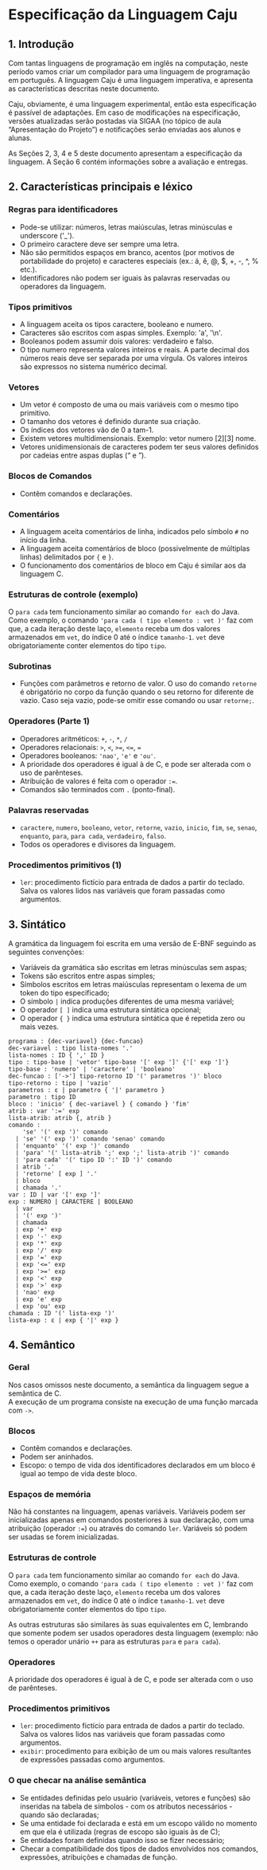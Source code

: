 # Especificação da Linguagem Caju

## 1. Introdução

Com tantas linguagens de programação em inglês na computação, neste período vamos criar um compilador para uma linguagem de programação em português. A linguagem Caju é uma linguagem imperativa, e apresenta as características descritas neste documento.

Caju, obviamente, é uma linguagem experimental, então esta especificação é passível de adaptações. Em caso de modificações na especificação, versões atualizadas serão postadas via SIGAA (no tópico de aula “Apresentação do Projeto”) e notificações serão enviadas aos alunos e alunas.

As Seções 2, 3, 4 e 5 deste documento apresentam a especificação da linguagem. A Seção 6 contém informações sobre a avaliação e entregas.

## 2. Características principais e léxico

### Regras para identificadores

- Pode-se utilizar: números, letras maiúsculas, letras minúsculas e underscore ('_').
- O primeiro caractere deve ser sempre uma letra.
- Não são permitidos espaços em branco, acentos (por motivos de portabilidade do projeto) e caracteres especiais (ex.: á, ê, @, $, +, -, ^, % etc.).
- Identificadores não podem ser iguais às palavras reservadas ou operadores da linguagem.

### Tipos primitivos

- A linguagem aceita os tipos caractere, booleano e numero.
- Caracteres são escritos com aspas simples. Exemplo: 'a', '\n'.
- Booleanos podem assumir dois valores: verdadeiro e falso.
- O tipo numero representa valores inteiros e reais. A parte decimal dos números reais deve ser separada por uma vírgula. Os valores inteiros são expressos no sistema numérico decimal.

### Vetores

- Um vetor é composto de uma ou mais variáveis com o mesmo tipo primitivo.
- O tamanho dos vetores é definido durante sua criação.
- Os índices dos vetores vão de 0 a tam-1.
- Existem vetores multidimensionais. Exemplo: vetor numero [2][3] nome.
- Vetores unidimensionais de caracteres podem ter seus valores definidos por cadeias entre aspas duplas (“ e ”).

### Blocos de Comandos

- Contêm comandos e declarações.

### Comentários

- A linguagem aceita comentários de linha, indicados pelo símbolo `#` no início da linha.
- A linguagem aceita comentários de bloco (possivelmente de múltiplas linhas) delimitados por `{` e `}`.
- O funcionamento dos comentários de bloco em Caju é similar aos da linguagem C.

### Estruturas de controle (exemplo)

O `para cada` tem funcionamento similar ao comando `for each` do Java. Como exemplo, o comando `'para cada ( tipo elemento : vet )'` faz com que, a cada iteração deste laço, `elemento` receba um dos valores armazenados em `vet`, do índice 0 até o índice `tamanho-1`. `vet` deve obrigatoriamente conter elementos do tipo `tipo`.

### Subrotinas

- Funções com parâmetros e retorno de valor. O uso do comando `retorne` é obrigatório no corpo da função quando o seu retorno for diferente de vazio. Caso seja vazio, pode-se omitir esse comando ou usar `retorne;`.

### Operadores (Parte 1)

- Operadores aritméticos: `+`, `-`, `*`, `/`
- Operadores relacionais: `>`, `<`, `>=`, `<=`, `=`
- Operadores booleanos: `'nao'`, `'e'` e `'ou'`.
- A prioridade dos operadores é igual à de C, e pode ser alterada com o uso de parênteses.
- Atribuição de valores é feita com o operador `:=`.
- Comandos são terminados com `.` (ponto-final).

### Palavras reservadas

- `caractere`, `numero`, `booleano`, `vetor`, `retorne`, `vazio`, `inicio`, `fim`, `se`, `senao`, `enquanto`, `para`, `para cada`, `verdadeiro`, `falso`.
- Todos os operadores e divisores da linguagem.

### Procedimentos primitivos (1)

- `ler`: procedimento fictício para entrada de dados a partir do teclado. Salva os valores lidos nas variáveis que foram passadas como argumentos.

## 3. Sintático

A gramática da linguagem foi escrita em uma versão de E-BNF seguindo as seguintes convenções:

- Variáveis da gramática são escritas em letras minúsculas sem aspas;
- Tokens são escritos entre aspas simples;
- Símbolos escritos em letras maiúsculas representam o lexema de um token do tipo especificado;
- O símbolo `|` indica produções diferentes de uma mesma variável;
- O operador `[ ]` indica uma estrutura sintática opcional;
- O operador `{ }` indica uma estrutura sintática que é repetida zero ou mais vezes.

```ebnf
programa : {dec-variavel} {dec-funcao}
dec-variavel : tipo lista-nomes '.'
lista-nomes : ID { ',' ID }
tipo : tipo-base | 'vetor' tipo-base '[' exp ']' {'[' exp ']'}
tipo-base : 'numero' | 'caractere' | 'booleano'
dec-funcao : ['->'] tipo-retorno ID '(' parametros ')' bloco
tipo-retorno : tipo | 'vazio'
parametros : ε | parametro { '|' parametro }
parametro : tipo ID
bloco : 'inicio' { dec-variavel } { comando } 'fim'
atrib : var ':=' exp
lista-atrib: atrib {, atrib }
comando :
    'se' '(' exp ')' comando
  | 'se' '(' exp ')' comando 'senao' comando
  | 'enquanto' '(' exp ')' comando
  | 'para' '(' lista-atrib ';' exp ';' lista-atrib ')' comando
  | 'para cada' '(' tipo ID ':' ID ')' comando
  | atrib '.'
  | 'retorne' [ exp ] '.'
  | bloco
  | chamada '.'
var : ID | var '[' exp ']'
exp : NUMERO | CARACTERE | BOOLEANO
  | var
  | '(' exp ')'
  | chamada
  | exp '+' exp
  | exp '-' exp
  | exp '*' exp
  | exp '/' exp
  | exp '=' exp
  | exp '<=' exp
  | exp '>=' exp
  | exp '<' exp
  | exp '>' exp
  | 'nao' exp
  | exp 'e' exp
  | exp 'ou' exp
chamada : ID '(' lista-exp ')'
lista-exp : ε | exp { '|' exp }

```

## 4. Semântico

### Geral

Nos casos omissos neste documento, a semântica da linguagem segue a semântica de C.  
A execução de um programa consiste na execução de uma função marcada com `->`.

### Blocos

- Contêm comandos e declarações.
- Podem ser aninhados.
- Escopo: o tempo de vida dos identificadores declarados em um bloco é igual ao tempo de vida deste bloco.

### Espaços de memória

Não há constantes na linguagem, apenas variáveis. Variáveis podem ser inicializadas apenas em comandos posteriores à sua declaração, com uma atribuição (operador `:=`) ou através do comando `ler`. Variáveis só podem ser usadas se forem inicializadas.

### Estruturas de controle

O `para cada` tem funcionamento similar ao comando `for each` do Java. Como exemplo, o comando `'para cada ( tipo elemento : vet )'` faz com que, a cada iteração deste laço, `elemento` receba um dos valores armazenados em `vet`, do índice 0 até o índice `tamanho-1`. `vet` deve obrigatoriamente conter elementos do tipo `tipo`.

As outras estruturas são similares às suas equivalentes em C, lembrando que somente podem ser usados operadores desta linguagem (exemplo: não temos o operador unário `++` para as estruturas `para` e `para cada`).

### Operadores

A prioridade dos operadores é igual à de C, e pode ser alterada com o uso de parênteses.

### Procedimentos primitivos

- `ler`: procedimento fictício para entrada de dados a partir do teclado. Salva os valores lidos nas variáveis que foram passadas como argumentos.
- `exibir`: procedimento para exibição de um ou mais valores resultantes de expressões passadas como argumentos.

### O que checar na análise semântica

- Se entidades definidas pelo usuário (variáveis, vetores e funções) são inseridas na tabela de símbolos - com os atributos necessários - quando são declaradas;
- Se uma entidade foi declarada e está em um escopo válido no momento em que ela é utilizada (regras de escopo são iguais às de C);
- Se entidades foram definidas quando isso se fizer necessário;
- Checar a compatibilidade dos tipos de dados envolvidos nos comandos, expressões, atribuições e chamadas de função.
